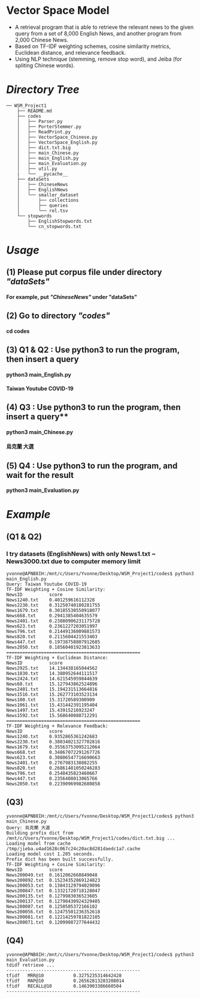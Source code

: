 # ****Vector Space Model****
* A retrieval program that is able to retrieve the relevant news to the given query from a set of 8,000 English News, and another program from 2,000 Chinese News.  
* Based on TF-IDF weighting schemes, cosine similarity metrics, Euclidean distance, and relevance feedback.  
* Using NLP technique (stemming, remove stop word), and Jeiba (for spliting Chinese words).  

# ***Directory Tree***
```
── WSM_Project1 
    ├── README.md
    ├── codes
    │   ├── Parser.py
    │   ├── PorterStemmer.py
    │   ├── ReadPrint.py
    │   ├── VectorSpace_Chinese.py
    │   ├── VectorSpace_English.py
    │   ├── dict.txt.big
    │   ├── main_Chinese.py
    │   ├── main_English.py
    │   ├── main_Evaluation.py
    │   ├── util.py
    |   └── __pycache__
    ├── dataSets
    │   ├── ChineseNews
    │   ├── EnglishNews
    │   └── smaller_dataset
    │       ├── collections
    │       ├── queries
    │       └── rel.tsv
    └── stopwords
        ├── EnglishStopwords.txt
        └── cn_stopwords.txt
```

# ***Usage***
## (1) Please put corpus file under directory *"dataSets"*
#### For example, put *"ChineseNews"* under "dataSets"

## (2) Go to directory *"codes"*
#### **cd codes**
## (3) Q1 & Q2 : Use python3 to run the program, then insert a query
#### **python3 main_English.py**
#### **Taiwan Youtube COVID-19**
## (4) Q3 : Use python3 to run the program, then insert a query**
#### **python3 main_Chinese.py**
#### **烏克蘭 大選**
## (5) Q4 : Use python3 to run the program, and wait for the result
#### **python3 main_Evaluation.py**

#
# ***Example***
## **(Q1 & Q2)**
### I try datasets (EnglishNews) with only News1.txt ~ News3000.txt due to computer memory limit
```
yvonne@APNB8IH:/mnt/c/Users/Yvonne/Desktop/WSM_Project1/codes$ python3 main_English.py
Query: Taiwan Youtube COVID-19
TF-IDF Weighting + Cosine Similarity:
NewsID          score
News1240.txt    0.401259616112328
News2230.txt    0.31250740180281755
News1679.txt    0.30185530550918077
News668.txt     0.2941385404635579
News2401.txt    0.23880906231175728
News623.txt     0.2361227203051997
News796.txt     0.21449136009881573
News820.txt     0.2115604421553403
News447.txt     0.19738758807912685
News2050.txt    0.18560401923813633
==================================================
TF-IDF Weighting + Euclidean Distance:
NewsID          score
News2925.txt    14.134438165044562
News1830.txt    14.380952644111517
News2424.txt    14.621545959844639
News68.txt      15.127943862524896
News2401.txt    15.194231513664816
News1516.txt    15.262773103523134
News100.txt     15.31720589300909
News1061.txt    15.431442391195404
News1497.txt    15.43915216923247
News1592.txt    15.568640088712291
==================================================
TF-IDF Weighting + Relevance Feedback:
NewsID          score
News1240.txt    0.9352865361242683
News2230.txt    0.38034021327702816
News1679.txt    0.35563753095212064
News668.txt     0.34867072291267726
News623.txt     0.30806547716690663
News2401.txt    0.2767983138882255
News820.txt     0.26861481050246283
News796.txt     0.2548435823460667
News447.txt     0.2356408013065766
News2050.txt    0.22390969982680858
```
## **(Q3)**
```
yvonne@APNB8IH:/mnt/c/Users/Yvonne/Desktop/WSM_Project1/codes$ python3 main_Chinese.py
Query: 烏克蘭 大選
Building prefix dict from /mnt/c/Users/Yvonne/Desktop/WSM_Project1/codes/dict.txt.big ...
Loading model from cache /tmp/jieba.u4ad1628c067c24c20ac8d281daedc1a7.cache
Loading model cost 1.205 seconds.
Prefix dict has been built successfully.
TF-IDF Weighting + Cosine Similarity:
NewsID          score
News200049.txt  0.1612062668849048
News200892.txt  0.15234352869124823
News200053.txt  0.13843129794029096
News200847.txt  0.13321720718128047
News200135.txt  0.1279983036523605
News200137.txt  0.12790430924329405
News200007.txt  0.1250505372166102
News200056.txt  0.12475501236352618
News200081.txt  0.12214259781822105
News200071.txt  0.12099087277644432 
```
## **(Q4)**
```
yvonne@APNB8IH:/mnt/c/Users/Yvonne/Desktop/WSM_Project1/codes$ python3 main_Evaluation.py
tdidf retrieve ...
--------------------------------------------------
tfidf   MRR@10           0.3275235314642428
tfidf   MAP@10           0.26562813283208014
tfidf   RECALL@10        0.1463903386660504
--------------------------------------------------
```
